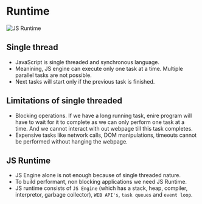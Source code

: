 # Runtime

![JS Runtime](https://media.licdn.com/dms/image/v2/D5612AQHGplUj-OrcUA/article-cover_image-shrink_720_1280/article-cover_image-shrink_720_1280/0/1697205254428?e=1738195200&v=beta&t=dZ6hWZcwXopjNBkTZTw-HGYcXqMqsTdKBRQQLRZzzS0)

## Single thread

- JavaScript is single threaded and synchronous language.
- Meanining, JS engine can execute only one task at a time. Multiple parallel tasks are not possible.
- Next tasks will start only if the previous task is finished.

## Limitations of single threaded

- Blocking operations. If we have a long running task, enire program will have to wait for it to complete as we can only perform one task at a time. And we cannot interact with out webpage till this task completes.
- Expensive tasks like network calls, DOM manipulations, timeouts cannot be performed without hanging the webpage.


## JS Runtime

- JS Engine alone is not enough because of single threaded nature.
- To build performant, non blocking applications we need JS Runtime.
- JS runtime consists of `JS Engine` (which has a stack, heap, compiler, interpretor, garbage collector), `WEB API's`, `task queues` and `event loop`.
